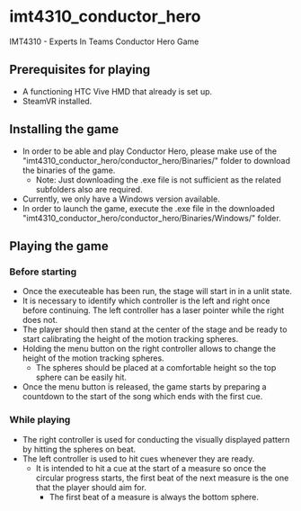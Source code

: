 # imt4310_conductor_hero
IMT4310 - Experts In Teams Conductor Hero Game

## Prerequisites for playing
* A functioning HTC Vive HMD that already is set up.
* SteamVR installed. 

## Installing the game
* In order to be able and play Conductor Hero, please make use of the "imt4310_conductor_hero/conductor_hero/Binaries/" folder to download the binaries of the game.
  * Note: Just downloading the .exe file is not sufficient as the related subfolders also are required. 
* Currently, we only have a Windows version available. 
* In order to launch the game, execute the .exe file in the downloaded "imt4310_conductor_hero/conductor_hero/Binaries/Windows/" folder. 

## Playing the game
### Before starting
* Once the executeable has been run, the stage will start in in a unlit state. 
* It is necessary to identify which controller is the left and right once before continuing. The left controller has a laser pointer while the right does not.
* The player should then stand at the center of the stage and be ready to start calibrating the height of the motion tracking spheres. 
* Holding the menu button on the right controller allows to change the height of the motion tracking spheres.
  * The spheres should be placed at a comfortable height so the top sphere can be easily hit. 
* Once the menu button is released, the game starts by preparing a countdown to the start of the song which ends with the first cue. 

### While playing
* The right controller is used for conducting the visually displayed pattern by hitting the spheres on beat. 
* The left controller is used to hit cues whenever they are ready.  
  * It is intended to hit a cue at the start of a measure so once the circular progress starts, the first beat of the next measure is the one that the player should aim for. 
    * The first beat of a measure is always the bottom sphere. 
